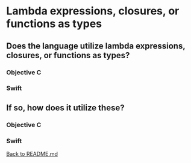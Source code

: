 # Lambda expressions, closures, or functions as types

## Does the language utilize lambda expressions, closures, or functions as types?

### Objective C 

### Swift

## If so, how does it utilize these?

### Objective C 

### Swift
[Back to README.md](/README.md)
